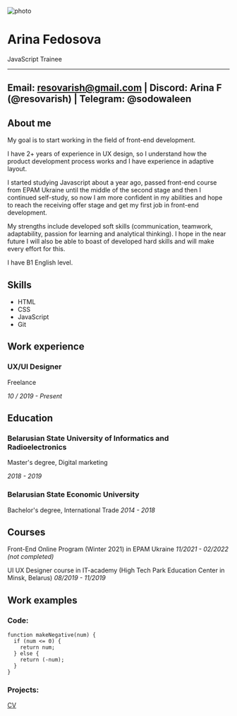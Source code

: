 ![photo](https://avatars.githubusercontent.com/u/68791522?v=4)
# **Arina Fedosova**
JavaScript Trainee

---
Email: **<resovarish@gmail.com>** | Discord: **Arina F (@resovarish)** | Telegram: **@sodowaleen** 
---
## About me
My goal is to start working in the field of front-end development.    


I have 2+ years of experience in UX design, so I understand how the product development process works and I have experience in adaptive layout.

I started studying Javascript about a year ago,   passed front-end course from EPAM Ukraine until the middle of the second stage and then I continued self-study, so now I am more confident in my abilities and hope to reach the receiving offer stage and get my first job in front-end development.


My strengths include developed soft skills (communication, teamwork, adaptability, passion for learning and analytical thinking).  I hope in the near future I will also be able to boast of developed hard skills and will make every effort for this.


I have B1 English level. 

## Skills
- HTML
- CSS
- JavaScript
- Git

## Work experience
### UX/UI Designer
Freelance 
 
*10 / 2019 - Present*

## Education
### Belarusian State University of Informatics and Radioelectronics
Master's degree, Digital marketing 

*2018 - 2019*

### Belarusian State Economic University
Bachelor's degree, International Trade *2014 - 2018*

## Courses
Front-End Online Program (Winter 2021) in EPAM Ukraine *11/2021 - 02/2022 (not completed)*

UI UX Designer course in IT-academy (High Tech Park Education Center in Minsk, Belarus) *08/2019 - 11/2019*

## Work examples
### Code:
```
function makeNegative(num) {
  if (num <= 0) {
    return num;
  } else {
    return (-num);
  }
}
```
### Projects:
[CV](https://github.com/resovarish/rsschool-cv)
